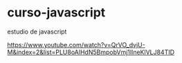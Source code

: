 # curso-javascript
estudio de javascript

https://www.youtube.com/watch?v=QrVO_dvjU-M&index=2&list=PLU8oAlHdN5BmpobVmj1IlneKlVLJ84TID
